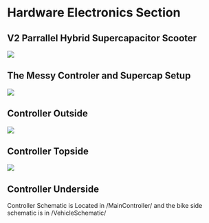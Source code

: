 # Hardware Electronics Section
## V2 Parrallel Hybrid Supercapacitor Scooter


![](https://raw2.github.com/Bellspringsteen/Hybrid/master/v2/hardware-electronics/img/hybridv2_controller_2.jpg)

## The Messy Controler and Supercap Setup

![](https://raw2.github.com/Bellspringsteen/Hybrid/master/v2/hardware-electronics/img/hybridv2_controller.jpg)

## Controller Outside

![](https://raw2.github.com/Bellspringsteen/Hybrid/master/v2/hardware-electronics/img/hybridv2_controller_topside.jpg)

## Controller Topside

![](https://raw2.github.com/Bellspringsteen/Hybrid/master/v2/hardware-electronics/img/hybridv2_controller_underside.jpg)

## Controller Underside

Controller Schematic is Located in /MainController/ and the bike side schematic is in /VehicleSchematic/
